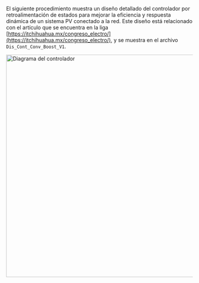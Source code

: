 El siguiente procedimiento muestra un diseño detallado del controlador por retroalimentación de estados para mejorar la eficiencia y respuesta dinámica de un sistema PV conectado a la red. Este diseño está relacionado con el artículo que se encuentra en la liga [https://itchihuahua.mx/congreso_electro/](https://itchihuahua.mx/congreso_electro/), y se muestra en el archivo `Dis_Cont_Conv_Boost_V1`.

<img src="https://github.com/user-attachments/assets/80e6a31c-7255-4845-9797-8025dfb569dd" alt="Diagrama del controlador" width="600"/>



